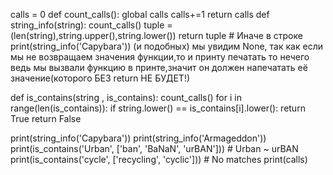 calls = 0
def count_calls():
    global calls
    calls+=1
    return calls
def string_info(string):
    count_calls()
    tuple = (len(string),string.upper(),string.lower())
    return tuple # Иначе в строке print(string_info('Capybara')) (и подобных) мы увидим None, так как если мы не возвращаем значения функции,то и принту печатать то нечего ведь мы вызвали функцию в принте,значит он должен напечатать её значение(которого БЕЗ return НЕ БУДЕТ!)

def is_contains(string , is_contains):
    count_calls()
    for i in range(len(is_contains)):
        if string.lower() == is_contains[i].lower():
            return True
    return False

print(string_info('Capybara'))
print(string_info('Armageddon'))
print(is_contains('Urban', ['ban', 'BaNaN', 'urBAN'])) # Urban ~ urBAN
print(is_contains('cycle', ['recycling', 'cyclic'])) # No matches
print(calls)
